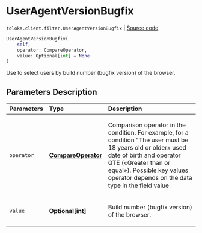 # UserAgentVersionBugfix
`toloka.client.filter.UserAgentVersionBugfix` | [Source code](https://github.com/Toloka/toloka-kit/blob/v0.1.25/src/client/filter.py#L646)

```python
UserAgentVersionBugfix(
    self,
    operator: CompareOperator,
    value: Optional[int] = None
)
```

Use to select users by build number (bugfix version) of the browser.

## Parameters Description

| Parameters | Type | Description |
| :----------| :----| :-----------|
`operator`|**[CompareOperator](toloka.client.primitives.operators.CompareOperator.md)**|<p>Comparison operator in the condition. For example, for a condition &quot;The user must be 18 years old or older» used date of birth and operator GTE («Greater than or equal»). Possible key values operator depends on the data type in the field value</p>
`value`|**Optional\[int\]**|<p>Build number (bugfix version) of the browser.</p>
